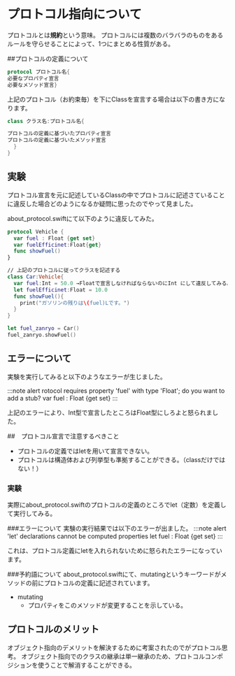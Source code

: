 # プロトコル指向について

プロトコルとは<b>規約</b>という意味。
プロトコルには複数のバラバラのものをあるルールを守らせることによって、1つにまとめる性質がある。

##プロトコルの定義について
```swift
protocol プロトコル名{
必要なプロパティ宣言
必要なメソッド宣言}
```

上記のプロトコル（お約束毎）を下にClassを宣言する場合は以下の書き方になります。
```swift
class クラス名:プロトコル名{

プロトコルの定義に基づいたプロパティ宣言
プロトコルの定義に基づいたメソッド宣言
  }
}
```

## 実験
プロトコル宣言を元に記述しているClassの中でプロトコルに記述さていることに違反した場合どのようになるか疑問に思ったのでやって見ました。

about_protocol.swiftにて以下のように違反してみた。
```swift
protocol Vehicle {
  var fuel : Float {get set}
  var fuelEfficinet:Float{get}
  func showFuel()
}

// 上記のプロトコルに従ってクラスを記述する
class Car:Vehicle{
  var fuel:Int = 50.0 →Floatで宣言しなければならないのにInt にして違反してみる。
  let fuelEfficinet:Float = 10.0
  func showFuel(){
    print("ガソリンの残りは\(fuel)Lです。")
  }
}

let fuel_zanryo = Car()
fuel_zanryo.showFuel()
```

## エラーについて
実験を実行してみると以下のようなエラーが生じました。

:::note alert
rotocol requires property 'fuel' with type 'Float'; do you want to add a stub?
  var fuel : Float {get set}
:::

上記のエラーにより、Int型で宣言したところはFloat型にしろよと怒られました。

##　プロトコル宣言で注意するべきこと
* プロトコルの定義ではletを用いて宣言できない。
* プロトコルは構造体および列挙型も準拠することができる。（classだけではない！）
  
### 実験
実際にabout_protocol.swiftのプロトコルの定義のところでlet（定数）を定義して実行してみる。

###エラーについて
実験の実行結果では以下のエラーが出ました。
:::note alert
'let' declarations cannot be computed properties
  let fuel : Float {get set}
:::

これは、プロトコル定義にletを入れられないために怒られたエラーになっています。

###予約語について
about_protocol.swiftにて、mutatingというキーワードがメソッドの前にプロトコルの定義に記述されています。
* mutating
  * プロパティをこのメソッドが変更することを示している。

## プロトコルのメリット
オブジェクト指向のデメリットを解決するために考案されたのでがプロトコル思考。
オブジェクト指向でのクラスの継承は単一継承のため、プロトコルコンポジションを使うことで解消することができる。
